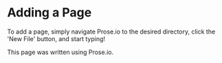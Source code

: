 
# Adding a Page

To add a page, simply navigate Prose.io to the desired directory, click the 'New File' button, and start typing!



This page was written using Prose.io.
